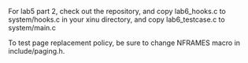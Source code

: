 For lab5 part 2, check out the repository, and copy lab6_hooks.c to system/hooks.c in your xinu directory, and copy lab6_testcase.c to system/main.c

To test page replacement policy, be sure to change NFRAMES macro in include/paging.h.
